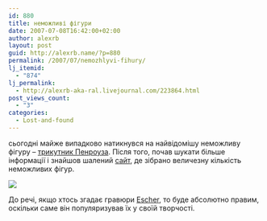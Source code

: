 ```yaml
---
id: 880
title: неможливі фігури
date: 2007-07-08T16:42:00+02:00
author: alexrb
layout: post
guid: http://alexrb.name/?p=880
permalink: /2007/07/nemozhlyvi-fihury/
lj_itemid:
  - "874"
lj_permalink:
  - http://alexrb-aka-ral.livejournal.com/223864.html
post_views_count:
  - "3"
categories:
  - Lost-and-found
---
```

сьогодні майже випадково натикнувся на найвідомішу неможливу фігуру &#8211; [трикутник Пенроуза](http://ru.wikipedia.org/wiki/%D0%A2%D1%80%D0%B5%D1%83%D0%B3%D0%BE%D0%BB%D1%8C%D0%BD%D0%B8%D0%BA_%D0%9F%D0%B5%D0%BD%D1%80%D0%BE%D1%83%D0%B7%D0%B0). Після того, почав шукати більше інформації і знайшов шалений [сайт](http://im-possible.info/russian/index.html), де зібрано величезну кількість неможливих фігур.  
<!--more-->

  
![](http://upload.wikimedia.org/wikipedia/commons/thumb/f/f4/Penrose_triangle.svg/200px-Penrose_triangle.svg.png) 

До речі, якщо хтось згадає гравюри [Escher](http://ru.wikipedia.org/wiki/%D0%AD%D1%88%D0%B5%D1%80), то буде абсолютно правим, оскільки саме він популяризував їх у своїй творчості.
